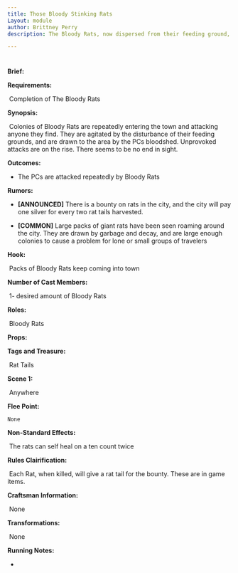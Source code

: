 ```yaml
---
title: Those Bloody Stinking Rats
Layout: module
author: Brittney Perry
description: The Bloody Rats, now dispersed from their feeding ground, are now invading the city. 

---
```


# 

**Brief:**



 

**Requirements:**

​	Completion of The Bloody Rats



**Synopsis:**

​	Colonies of Bloody Rats are repeatedly entering the town and attacking anyone they find. They are agitated by the disturbance of their feeding grounds, and are drawn to the area by the PCs bloodshed. Unprovoked attacks are on the rise. There seems to be no end in sight.



**Outcomes:**

- The PCs are attacked repeatedly by Bloody Rats

  

**Rumors:**

- **[ANNOUNCED]** There is a bounty on rats in the city, and the city will pay one silver for every two rat tails harvested.

- **[COMMON]** Large packs of giant rats have been seen roaming around the city. They are drawn by garbage and decay, and are large enough colonies to cause a problem for lone or small groups of travelers

  

**Hook:**

​	Packs of Bloody Rats keep coming into town



**Number of Cast Members:**

​	1- desired amount of Bloody Rats



**Roles:**

​	Bloody Rats



**Props:**



**Tags and Treasure:** 

​	Rat Tails



**Scene 1:** 

​	Anywhere



**Flee Point:**

 	None



**Non-Standard Effects:**

​	The rats can self heal on a ten count twice



**Rules Clairification:**

​	Each Rat, when killed, will give a rat tail for the bounty. These are in game items.



**Craftsman Information:**

​	None

**Transformations:**

​	None

**Running Notes:**

- 











































































# 